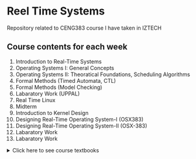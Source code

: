 # Reel Time Systems
Repository related to CENG383 course I have taken in IZTECH

## Course contents for each week
1.  Introduction to Real-Time Systems
2.  Operating Systems I: General Concepts
3.  Operating Systems II: Theoratical Foundations, Scheduling Algorithms 
4.  Formal Methods (Timed Automata, CTL)
5.  Formal Methods (Model Checking)
6.  Labaratory Work (UPPAL) 
7.  Real Time Linux
8.  Midterm
9.  Introduction to Kernel Design
10.  Designing Real-Time Operating System-I (OSX383)
11. Designing Real-Time Operating System-II (OSX-383)
12. Labaratory Work 
13. Labaratory Work

<details>
  
  <summary>Click here to see course textbooks</summary>
  
  ## Some Useful Textbooks for Reel Time Systems
  
  [Course textbooks](textbooks.zip).

</details>  
